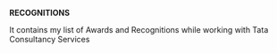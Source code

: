 **RECOGNITIONS**

It contains my list of Awards and Recognitions while working with Tata Consultancy Services
